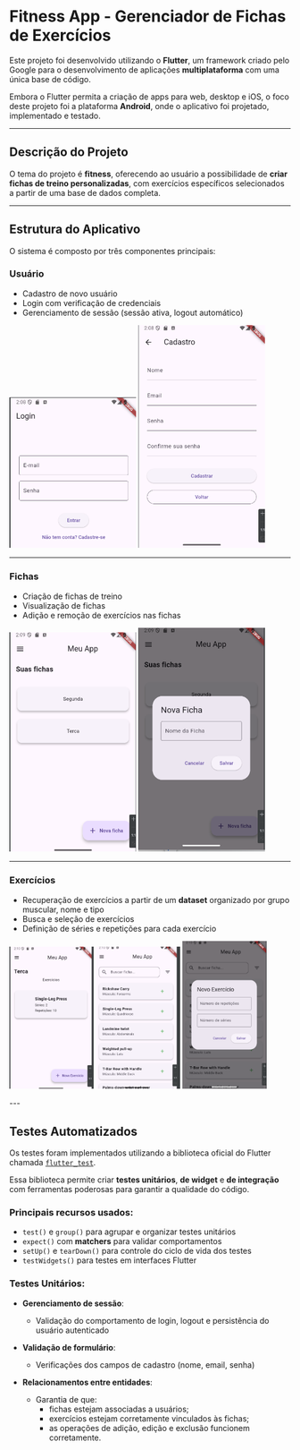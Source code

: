 # Fitness App - Gerenciador de Fichas de Exercícios

Este projeto foi desenvolvido utilizando o **Flutter**, um framework criado pelo Google para o desenvolvimento de aplicações **multiplataforma** com uma única base de código.

Embora o Flutter permita a criação de apps para web, desktop e iOS, o foco deste projeto foi a plataforma **Android**, onde o aplicativo foi projetado, implementado e testado.

---

## Descrição do Projeto

O tema do projeto é **fitness**, oferecendo ao usuário a possibilidade de **criar fichas de treino personalizadas**, com exercícios específicos selecionados a partir de uma base de dados completa.

---

## Estrutura do Aplicativo

O sistema é composto por três componentes principais:

### Usuário
- Cadastro de novo usuário
- Login com verificação de credenciais
- Gerenciamento de sessão (sessão ativa, logout automático)

<p float="left">
  <img src="assets/login.png" width="45%" />
  <img src="assets/cadastro.png" width="45%" />
</p>

---

### Fichas
- Criação de fichas de treino
- Visualização de fichas
- Adição e remoção de exercícios nas fichas


<p float="left">
  <img src="assets/ficha1.png" width="45%" />
  <img src="assets/ficha2.png" width="45%" />
</p>

---

### Exercícios
- Recuperação de exercícios a partir de um **dataset** organizado por grupo muscular, nome e tipo
- Busca e seleção de exercícios
- Definição de séries e repetições para cada exercício

<p float="left">
  <img src="assets/exec1.png" width="30%" />
  <img src="assets/exec2.png" width="30%" />
  <img src="assets/exec3.png" width="30%" />
</p>
---

## Testes Automatizados

Os testes foram implementados utilizando a biblioteca oficial do Flutter chamada [`flutter_test`](https://api.flutter.dev/flutter/flutter_test/flutter_test-library.html).

Essa biblioteca permite criar **testes unitários**, **de widget** e **de integração** com ferramentas poderosas para garantir a qualidade do código.

###  Principais recursos usados:
- `test()` e `group()` para agrupar e organizar testes unitários
- `expect()` com **matchers** para validar comportamentos
- `setUp()` e `tearDown()` para controle do ciclo de vida dos testes
- `testWidgets()` para testes em interfaces Flutter

### Testes Unitários:

- **Gerenciamento de sessão**:
  - Validação do comportamento de login, logout e persistência do usuário autenticado

- **Validação de formulário**:
  - Verificações dos campos de cadastro (nome, email, senha)

- **Relacionamentos entre entidades**:
  - Garantia de que:
    - fichas estejam associadas a usuários;
    - exercícios estejam corretamente vinculados às fichas;
    - as operações de adição, edição e exclusão funcionem corretamente.
